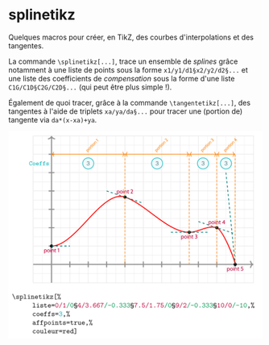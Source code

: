 # splinetikz

Quelques macros pour créer, en TikZ, des courbes d'interpolations et des tangentes.

La commande <code>\splinetikz[...]</code>, trace un ensemble de <i>splines</i> grâce notamment à une liste de points sous la forme <code>x1/y1/d1§x2/y2/d2§...</code> et une liste des coefficients de <i>compensation</i> sous la forme d'une liste <code>C1G/C1D§C2G/C2D§...</code> (qui peut être plus simple !).

Également de quoi tracer, grâce à la commande <code>\tangentetikz[...]</code>, des tangentes à l'aide de triplets <code>xa/ya/da§...</code> pour tracer une (portion de) tangente via <code>da*(x-xa)+ya</code>.

![illustr](splinetikz.png?raw=true "Title")
